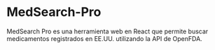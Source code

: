 # MedSearch-Pro
MedSearch Pro es una herramienta web en React que permite buscar medicamentos registrados en EE.UU. utilizando la API de OpenFDA.
